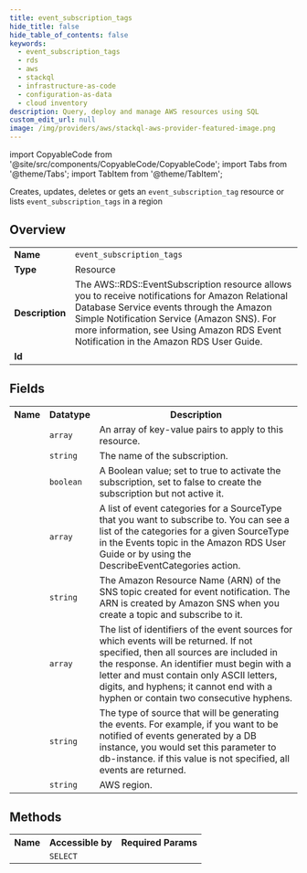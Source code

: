 ```yaml
---
title: event_subscription_tags
hide_title: false
hide_table_of_contents: false
keywords:
  - event_subscription_tags
  - rds
  - aws
  - stackql
  - infrastructure-as-code
  - configuration-as-data
  - cloud inventory
description: Query, deploy and manage AWS resources using SQL
custom_edit_url: null
image: /img/providers/aws/stackql-aws-provider-featured-image.png
---
```


import CopyableCode from '@site/src/components/CopyableCode/CopyableCode';
import Tabs from '@theme/Tabs';
import TabItem from '@theme/TabItem';

Creates, updates, deletes or gets an <code>event_subscription_tag</code> resource or lists <code>event_subscription_tags</code> in a region

## Overview
<table><tbody>
<tr><td><b>Name</b></td><td><code>event_subscription_tags</code></td></tr>
<tr><td><b>Type</b></td><td>Resource</td></tr>
<tr><td><b>Description</b></td><td>The AWS::RDS::EventSubscription resource allows you to receive notifications for Amazon Relational Database Service events through the Amazon Simple Notification Service (Amazon SNS). For more information, see Using Amazon RDS Event Notification in the Amazon RDS User Guide.</td></tr>
<tr><td><b>Id</b></td><td><CopyableCode code="aws.rds.event_subscription_tags" /></td></tr>
</tbody></table>

## Fields
<table><tbody><tr><th>Name</th><th>Datatype</th><th>Description</th></tr><tr><td><CopyableCode code="tags" /></td><td><code>array</code></td><td>An array of key-value pairs to apply to this resource.</td></tr>
<tr><td><CopyableCode code="subscription_name" /></td><td><code>string</code></td><td>The name of the subscription.</td></tr>
<tr><td><CopyableCode code="enabled" /></td><td><code>boolean</code></td><td>A Boolean value; set to true to activate the subscription, set to false to create the subscription but not active it.</td></tr>
<tr><td><CopyableCode code="event_categories" /></td><td><code>array</code></td><td>A list of event categories for a SourceType that you want to subscribe to. You can see a list of the categories for a given SourceType in the Events topic in the Amazon RDS User Guide or by using the DescribeEventCategories action.</td></tr>
<tr><td><CopyableCode code="sns_topic_arn" /></td><td><code>string</code></td><td>The Amazon Resource Name (ARN) of the SNS topic created for event notification. The ARN is created by Amazon SNS when you create a topic and subscribe to it.</td></tr>
<tr><td><CopyableCode code="source_ids" /></td><td><code>array</code></td><td>The list of identifiers of the event sources for which events will be returned. If not specified, then all sources are included in the response. An identifier must begin with a letter and must contain only ASCII letters, digits, and hyphens; it cannot end with a hyphen or contain two consecutive hyphens.</td></tr>
<tr><td><CopyableCode code="source_type" /></td><td><code>string</code></td><td>The type of source that will be generating the events. For example, if you want to be notified of events generated by a DB instance, you would set this parameter to db-instance. if this value is not specified, all events are returned.</td></tr>
<tr><td><CopyableCode code="region" /></td><td><code>string</code></td><td>AWS region.</td></tr>
</tbody></table>

## Methods

<table><tbody>
  <tr>
    <th>Name</th>
    <th>Accessible by</th>
    <th>Required Params</th>
  </tr>
  <tr>
    <td><CopyableCode code="view" /></td>
    <td><code>SELECT</code></td>
    <td><CopyableCode code="region" /></td>
  </tr>
</tbody></table>








